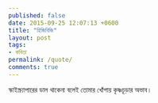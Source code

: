 ```yaml
---
published: false
date: 2015-09-25 12:07:13 +0600
title: "হিজিবিজি"
layout: post
tags:
- কবিতা
permalink: /quote/
comments: true
---
```

স্কাইস্ক্র্যাপারের ডাল থাকেনা বলেই
তোমার খোঁপায় কৃষ্ণচূড়ার অভাব।
